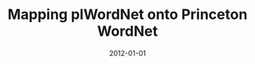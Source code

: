---
# Documentation: https://wowchemy.com/docs/managing-content/

title: Mapping plWordNet onto Princeton WordNet
subtitle: ''
summary: ''
authors:
- Ewa K. Rudnicka
- Marek M. Maziarz
- piasecki
- Stanisław Szpakowicz
tags: []
categories: []
date: '2012-01-01'
lastmod: 2022-10-07T05:11:19Z
featured: false
draft: false

# Featured image
# To use, add an image named `featured.jpg/png` to your page's folder.
# Focal points: Smart, Center, TopLeft, Top, TopRight, Left, Right, BottomLeft, Bottom, BottomRight.
image:
  caption: ''
  focal_point: ''
  preview_only: false

# Projects (optional).
#   Associate this post with one or more of your projects.
#   Simply enter your project's folder or file name without extension.
#   E.g. `projects = ["internal-project"]` references `content/project/deep-learning/index.md`.
#   Otherwise, set `projects = []`.
projects: []
publishDate: '2022-10-07T05:11:18.467864Z'
publication_types:
- '4'
abstract: ''
publication: ''
---